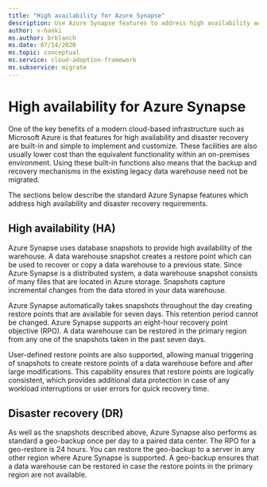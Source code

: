 ```yaml
---
title: "High availability for Azure Synapse"
description: Use Azure Synapse features to address high availability and disaster recovery requirements.
author: v-hanki
ms.author: brblanch
ms.date: 07/14/2020
ms.topic: conceptual
ms.service: cloud-adoption-framework
ms.subservice: migrate
---
```


# High availability for Azure Synapse

One of the key benefits of a modern cloud-based infrastructure such as Microsoft Azure is that features for high availability and disaster recovery are built-in and simple to implement and customize. These facilities are also usually lower cost than the equivalent functionality within an on-premises environment. Using these built-in functions also means that the backup and recovery mechanisms in the existing legacy data warehouse need not be migrated.

The sections below describe the standard Azure Synapse features which address high availability and disaster recovery requirements.

## High availability (HA)

Azure Synapse uses database snapshots to provide high availability of the warehouse. A data warehouse snapshot creates a restore point which can be used to recover or copy a data warehouse to a previous state. Since Azure Synapse is a distributed system, a data warehouse snapshot consists of many files that are located in Azure storage. Snapshots capture incremental changes from the data stored in your data warehouse.

Azure Synapse automatically takes snapshots throughout the day creating restore points that are available for seven days. This retention period cannot be changed. Azure Synapse supports an eight-hour recovery point objective (RPO). A data warehouse can be restored in the primary region from any one of the snapshots taken in the past seven days.

User-defined restore points are also supported, allowing manual triggering of snapshots to create restore points of a data warehouse before and after large modifications. This capability ensures that restore points are logically consistent, which provides additional data protection in case of any workload interruptions or user errors for quick recovery time.

## Disaster recovery (DR)

As well as the snapshots described above, Azure Synapse also performs as standard a geo-backup once per day to a paired data center. The RPO for a geo-restore is 24 hours. You can restore the geo-backup to a server in any other region where Azure Synapse is supported. A geo-backup ensures that a data warehouse can be restored in case the restore points in the primary region are not available.


